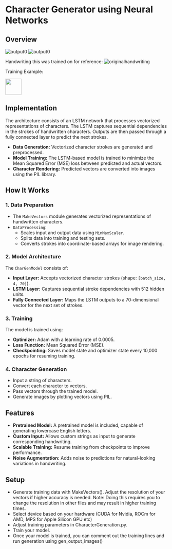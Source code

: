 # Character Generator using Neural Networks

## Overview
![output0](https://github.com/user-attachments/assets/d985d885-9fec-4920-9ff9-b42545e54b4c)
![output0](https://github.com/user-attachments/assets/fe7dd73e-6fe9-481b-8ef3-049ec813062e)

Handwriting this was trained on for reference: 
![originalhandwriting](https://github.com/user-attachments/assets/8813c301-fea7-4b41-a990-03ea09c6a5a2)

Training Example:

<div><img src="https://github.com/user-attachments/assets/e2a5ed3c-a9cc-4c5d-9227-fdd339d6f427" style="height: 50px;"></div>

## Implementation

The architecture consists of an LSTM network that processes vectorized representations of characters. The LSTM captures sequential dependencies in the strokes of handwritten characters. Outputs are then passed through a fully connected layer to predict the next strokes.
- **Data Generation:** Vectorized character strokes are generated and preprocessed.
- **Model Training:** The LSTM-based model is trained to minimize the Mean Squared Error (MSE) loss between predicted and actual vectors.
- **Character Rendering:** Predicted vectors are converted into images using the PIL library.

## How It Works

### 1. Data Preparation
- The `MakeVectors` module generates vectorized representations of handwritten characters.
- `DataProcessing`:
  - Scales input and output data using `MinMaxScaler`.
  - Splits data into training and testing sets.
  - Converts strokes into coordinate-based arrays for image rendering.

### 2. Model Architecture
The `CharGenModel` consists of:
- **Input Layer:** Accepts vectorized character strokes (shape: `[batch_size, 4, 70]`).
- **LSTM Layer:** Captures sequential stroke dependencies with 512 hidden units.
- **Fully Connected Layer:** Maps the LSTM outputs to a 70-dimensional vector for the next set of strokes.

### 3. Training
The model is trained using:
- **Optimizer:** Adam with a learning rate of 0.0005.
- **Loss Function:** Mean Squared Error (MSE).
- **Checkpointing:** Saves model state and optimizer state every 10,000 epochs for resuming training.

### 4. Character Generation
- Input a string of characters.
- Convert each character to vectors.
- Pass vectors through the trained model.
- Generate images by plotting vectors using PIL.

## Features
- **Pretrained Model:** A pretrained model is included, capable of generating lowercase English letters.
- **Custom Input:** Allows custom strings as input to generate corresponding handwriting.
- **Scalable Training:** Resume training from checkpoints to improve performance.
- **Noise Augmentation:** Adds noise to predictions for natural-looking variations in handwriting.

## Setup
- Generate training data with MakeVectors(). Adjust the resolution of your vectors if higher accuracy is needed. Note: Doing this requires you to change the resolution in other files and may result in higher training times.
- Select device based on your hardware (CUDA for Nvidia, ROCm for AMD, MPS for Apple Silicon GPU etc)
- Adjust training parameters in CharacterGeneration.py.
- Train your model.
- Once your model is trained, you can comment out the training lines and run generation using gen_output_images() 
